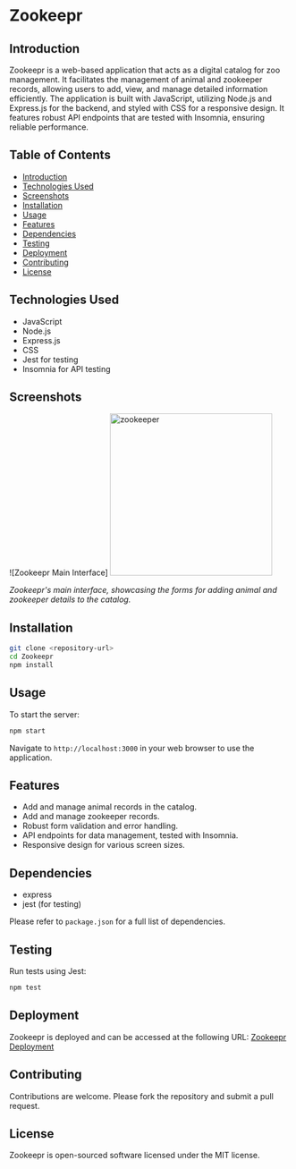 
# Zookeepr

## Introduction

Zookeepr is a web-based application that acts as a digital catalog for zoo management. It facilitates the management of animal and zookeeper records, allowing users to add, view, and manage detailed information efficiently. The application is built with JavaScript, utilizing Node.js and Express.js for the backend, and styled with CSS for a responsive design. It features robust API endpoints that are tested with Insomnia, ensuring reliable performance.

## Table of Contents

- [Introduction](#introduction)
- [Technologies Used](#technologies-used)
- [Screenshots](#screenshots)
- [Installation](#installation)
- [Usage](#usage)
- [Features](#features)
- [Dependencies](#dependencies)
- [Testing](#testing)
- [Deployment](#deployment)
- [Contributing](#contributing)
- [License](#license)

## Technologies Used

- JavaScript
- Node.js
- Express.js
- CSS
- Jest for testing
- Insomnia for API testing

## Screenshots

![Zookeepr Main Interface] <img width="290" alt="zookeeper" src="https://github.com/Samismail2010/ZooKeepr/assets/88996409/41cd3d37-6d52-4969-bd31-22bec277c531">

*Zookeepr's main interface, showcasing the forms for adding animal and zookeeper details to the catalog.*

## Installation

```bash
git clone <repository-url>
cd Zookeepr
npm install
```

## Usage

To start the server:

```bash
npm start
```

Navigate to `http://localhost:3000` in your web browser to use the application.

## Features

- Add and manage animal records in the catalog.
- Add and manage zookeeper records.
- Robust form validation and error handling.
- API endpoints for data management, tested with Insomnia.
- Responsive design for various screen sizes.

## Dependencies

- express
- jest (for testing)

Please refer to `package.json` for a full list of dependencies.

## Testing

Run tests using Jest:

```bash
npm test
```

## Deployment


Zookeepr is deployed and can be accessed at the following URL: [Zookeepr Deployment](https://gentle-fjord-67197-d783eb083371.herokuapp.com)

## Contributing

Contributions are welcome. Please fork the repository and submit a pull request.

## License

Zookeepr is open-sourced software licensed under the MIT license.
